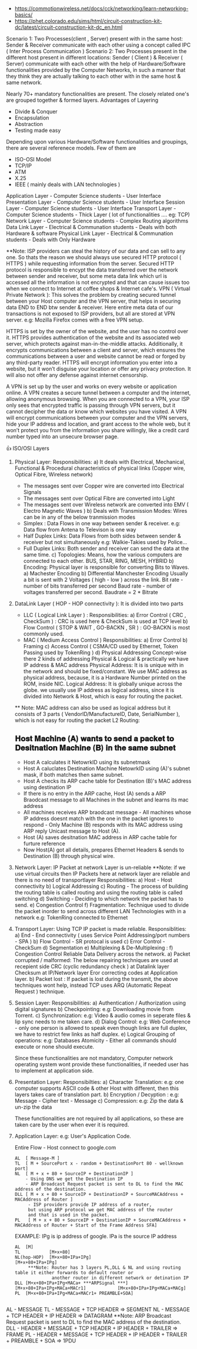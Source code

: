 
- https://commotionwireless.net/docs/cck/networking/learn-networking-basics/
- https://phet.colorado.edu/sims/html/circuit-construction-kit-dc/latest/circuit-construction-kit-dc_en.html

Scenario 1: Two Processes(client , Server) present with in the same host:
   Sender & Receiver communicate with each other using a concept called IPC ( Inter Process Communication )
Scenario 2: Two Processes present in the different host present in different locations: 
   Sender ( Client ) & Receiver ( Server) communicate with each other with the help of Hardware/Software functionalities          provided by the Computer Networks, in such a manner that they think they are actually talking to each other with in the        same host & same network.
   
Nearly 70+ mandatory functionalities are present. The closely related one's are grouped together & formed layers.
Advantages of Layering
- Divide & Conquer
- Encapsulation
- Abstraction
- Testing made easy 

Depending upon various Hardware/Software functionalities and groupings, there are several referenece models. Few of them are
- ISO-OSI Model
- TCP/IP
- ATM
- X.25
- IEEE ( mainly deals with LAN technologies )

Application Layer - Computer Science students - User Interface
Presentation Layer - Computer Science students - User Interface
Session Layer - Computer Science students - User Interface
Transport Layer - Computer Science students - Thick Layer ( lot of functionalities .... eg: TCP)
Network Layer - Computer Science students - Complex Routing algorithms
Data Link Layer  - Electrical & Communation students   - Deals with both Hardware & software
Physical Link Layer - Electrical & Communation students - Deals with Only Hardware

**Note:
ISP providers can steal the history of our data and can sell to any one. So thats the reason we should always use secured HTTP 
protocol ( HTTPS ) while requesting information from the server.
Secured HTTP protocol is responsible to encypt the data transferred over the network between sender and receiver, but some 
meta data link which url is accessed all the information is not encrypted and that can cause issues too when we connect to 
Internet at coffee shops & Internet cafe's. 
VPN ( Virtual Private Network ): This solves the problem by creating secured tunnel between your Host computer and the VPN server, that helps in securing data END to END btw sender & receiver. Here entire meta data of our transactions is not exposed to ISP providers, but all are stored at VPN server.
e.g: Mozilla Firefox comes with a free VPN setup.

HTTPS is set by the owner of the website, and the user has no control over it. 
HTTPS provides authentication of the website and its associated web server, which protects against man-in-the-middle attacks. 
Additionally, it encrypts communications between a client and server, which ensures the communications between a user and 
website cannot be read or forged by any third-party reader.
HTTPS will encrypt information you enter into a website, but it won’t disguise your location or offer any privacy protection. 
It will also not offer any defense against internet censorship.

A VPN is set up by the user and works on every website or application online. A VPN creates a secure tunnel between a computer 
and the internet, allowing anonymous browsing.
When you are connected to a VPN, your ISP only sees that encrypted traffic is passing through VPN servers, but it cannot 
decipher the data or know which websites you have visited.
A VPN will encrypt communications between your computer and the VPN servers, hide your IP address and location, and grant 
access to the whole web, but it won’t protect you from the information you share willingly, like a credit card number typed 
into an unsecure browser page.

:+1: ISO/OSI Layers

1. Physical Layer:
   Responsibilities: 
   a) It deals with Electrical, Mechanical, Functional & Procedural characteristics of physical links (Copper wire, 
      Optical Fibre, Wireless network)
      - The messages sent over Copper wire are converted into Electrical Signals
      - The messages sent over Optical Fibre are converted into Light
      - The messages sent over Wireless network are converted into EMV ( Electro Magnetic Waves )
   b) Deals with Transmission Modes: Wires can be in any of the below tranmission modes
      - Simplex : Data Flows in one way between sender & receiver.
        e.g: Data flow from Antena to Televison is one way
      - Half Duplex Links: Data Flows from both sides between sender & receiver but not simultaneously
        e.g: Walkie-Takies used by Police...
      - Full Duplex Links: Both sender and receiver can send the data at the same time.
   c) Topologies: Means, how the various computers are connected to each other. 
      BUS, STAR, RING, MESH, HYBRID
   b) Encoding: Physical layer is responsible for converting Bits to Waves.
      a) Machester Encoding
      b) Differential Manchester Encoding
      Usually a bit is sent with 2 Voltages ( high - low ) across the link.
      Bit rate - number of bits transferred per second
      Baud rate - number of voltages transferred per second.
      Baudrate = 2 * Bitrate
2. DataLink Layer ( HOP - HOP connectivity ): It is divided into two parts 
   *  LLC ( Logical Link Layer ) :
       Responsibilities:
       a) Error Control ( CRC , CheckSum ) : CRC is used here & CheckSum is used at TCP level
       b) Flow Control ( STOP & WAIT , GO-BACKN , SR ) : GO-BACKN is most commonly used.
   * MAC ( Medium Access Control )
       Responsibilities:
       a) Error Control
       b) Framing
       c) Access Control ( CSMA/CD used by Ethernet, Token Passing used by TokenRing )
       d) Physical Addressing
   Concept-wise there 2 kinds of addressing Physical & Logical & practically we have IP address & MAC address
   Physical Address: It is is unique with in the network and should be fixed/constant. We use MAC address as physical address,
   because, it is a Hardware Number printed on the ROM, inside NIC.
   Logical Address: It is globally unique across the globe. we usually use IP address as logical address, since it is
   divided into Network & Host, which is easy for routing the packet.
   
   ** Note: MAC address can also be used as logical address but it consists of 3 parts ( VendorID/ManufactureID, Date, 
            SerialNumber ), which is not easy for routing the packet 
     L2 Routing:
     ## 𝐇𝐨𝐬𝐭 𝐌𝐚𝐜𝐡𝐢𝐧𝐞 (𝐀) 𝐰𝐚𝐧𝐭𝐬 𝐭𝐨 𝐬𝐞𝐧𝐝 𝐚 𝐩𝐚𝐜𝐤𝐞𝐭 𝐭𝐨 𝐃𝐞𝐬𝐢𝐭𝐧𝐚𝐭𝐢𝐨𝐧 𝐌𝐚𝐜𝐡𝐢𝐧𝐞 (𝐁) 𝐢𝐧 𝐭𝐡𝐞 𝐬𝐚𝐦𝐞 𝐬𝐮𝐛𝐧𝐞𝐭
     - Host A calculates it NetowrkID using its subnetmask
     - Host A caluclates Destination Machine NetowrkID using (A)'s subnet mask, if both matches then same subnet.
     - Host A checks its ARP cache table for Destination (B)'s MAC address using destination IP
     - If there is no entry in the ARP cache, Host (A) sends a ARP Braodcast message to all Machines in the subnet and learns
       its mac address
     - All machines receives ARP braodcast message - All machines whose IP address doesnt match with the one in the packet
       ignores to respond - Only Machine (B) responds with its MAC address using ARP reply Unicast message to Host (A).
     - Host (A) saves desitnation MAC address in ARP cache table for furture reference
     - Now Host(A) got all details, prepares Ethernet Headers & sends to Destination (B) through physical wire. 
       
     
     
  3. Network Layer: IP Packet at network Layer is un-reliable
   **Note: if we use virtual circuits then IP Packets here at network layer are reliable and there is no need of transportlayer
     Responsibilities:
     a) Host - Host connectivity
     b) Logical Addressing
     c) Routing - The process of building the routing table is called routing and using the routing table is called switching
     d) Switching - Deciding to which network the packet has to send.
     e) Congestion Control
     f) Fragmentation: Technique used to divide the packet inorder to send across different LAN Technologies with in a network 
     e.g: TokenRing connected to Ethernet
     
  4. Transport Layer: Using TCP IP packet is made reliable.
     Responsiblities:
     a) End - End connectivity ( uses Service Point Addressing/port numbers - SPA )
     b) Flow Control - SR protocal is used
     c) Error Control - CheckSum
     d) Segmentation
     e) Multiplexing & De-Multiplexing : 
     f) Congestion Control
     Reliable Data Delivery across the network.
       a) Packet corrupted / malformed: The below repairing techniques are used at recepient side
          CRC (cyclic redundancy check ) at Datalink layer
          Checksum at IP/Network layer
          Eror correcting codes at Application layer.
       b) Packet lost : If packet is lost during the transmit, the above techniques wont help, 
          instead TCP uses ARQ (Automatic Repeat Request ) technique.
          
  5. Session Layer:
     Responsibilities:
     a) Authentication / Authorization using digital signatures
     b) Checkpointing: e.g: Downloading movie from Torrent.
     c) Synchronization: e.g: Video & audio comes in seperate files & lip sync needs to me taken care.
     d) Dialog Control: e.g: Web Conference - only one person is allowed to speak even though links are full duplex, we have to
        restrict few links as half duplex.
     e) Logical Grouping of operations: e.g: Databases Atomicity - Either all commands should execute or none should execute.
   
     Since these functionalities are not mandatory, Computer network operating system wont provide these functionalities, 
     if needed user has to implement at application side.
  6. Presentation Layer:
     Responsibilties:
     a) Character Translation: e.g: one computer supports ASCII code & other Host with different, then this layers takes care of
        translation part.
     b) Encryption / Decyption : e.g: Message - Cipher text - Message
     c) Compression: e.g: Zip the data & un-zip the data
     
     These functionalities are not required by all applications, so these are taken care by the user when ever it is required.
  
  7. Application Layer: e.g: User's Application Code.
   
     Entire Flow - Host connect to google.com
     
     ```
     AL  [ Message-M ]
     TL  [ M + SourcePort x - random + DestinationPort 80 - wellknown port]
     NL  [ M + x + 80 + SourceIP + DestinationIP ]
         - Using DNS we get the Destination IP
         - ARP Broadcast Request packet is sent to DL to find the MAC address of the destination.
     DLL [ M + x + 80 + SourceIP + DestinationIP + SourceMACAddress + MACAddress of Router ]
          - ISP providers provide IP address of a router, 
          but using ARP protocol we get MAC address of the router                     
          and that is used in the packet.
     PL   [ M + x + 80 + SourceIP + DestinationIP + SourceMACAddress + MACAddress of Router + Start of the Frame Address SFA]
     
     ```
     EXAMPLE:
     IPg is ip address of google.
     IPa is the source IP address
     
     ```
     AL  [M]
     TL           [M+x+80]
     NL(hop-HOP)  [M+x+80+IPa+IPg]                                    [M+x+80+IPa+IPg]
          ***Note: Router has 3 layers PL,DLL & NL and using routing table it either forwards to default router or 
                   another router in different network or detination IP
     DLL [M+x+80+IPa+IPg+MACa+ ***ARPSignal ***]             [M+x+80+IPa+IPg+MACa+MACr1]            [M+x+80+IPa+IPg+MACa+MACg]
     PL  [M+x+80+IPa+IPg+MACa+MACr1+ PREAMBLE+SOA]   
    
AL  - MESSAGE
TL  - MESSAGE + TCP HEADER => SEGMENT
NL  - MESSAGE + TCP HEADER + IP HEADER => DATAGRAM
      **Note: ARP Broadcast Request packet is sent to DL to find the MAC address of the destination.
DLL - HEADER + MESSAGE + TCP HEADER + IP HEADER + TRAILER => FRAME
PL -  HEADER + MESSAGE + TCP HEADER + IP HEADER + TRAILER + PREAMBLE + SOA => 1PDU

```

